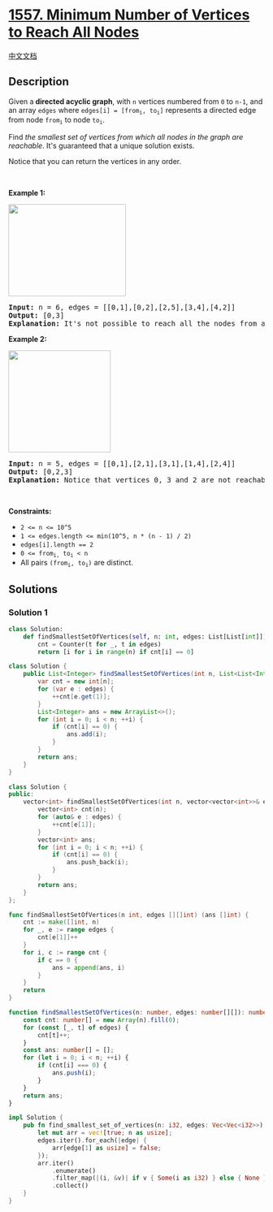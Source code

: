 # [1557. Minimum Number of Vertices to Reach All Nodes](https://leetcode.com/problems/minimum-number-of-vertices-to-reach-all-nodes)

[中文文档](/solution/1500-1599/1557.Minimum%20Number%20of%20Vertices%20to%20Reach%20All%20Nodes/README.md)

<!-- tags:Graph -->

## Description

<p>Given a<strong>&nbsp;directed acyclic graph</strong>,&nbsp;with&nbsp;<code>n</code>&nbsp;vertices numbered from&nbsp;<code>0</code>&nbsp;to&nbsp;<code>n-1</code>,&nbsp;and an array&nbsp;<code>edges</code>&nbsp;where&nbsp;<code>edges[i] = [from<sub>i</sub>, to<sub>i</sub>]</code>&nbsp;represents a directed edge from node&nbsp;<code>from<sub>i</sub></code>&nbsp;to node&nbsp;<code>to<sub>i</sub></code>.</p>

<p>Find <em>the smallest set of vertices from which all nodes in the graph are reachable</em>. It&#39;s guaranteed that a unique solution exists.</p>

<p>Notice that you can return the vertices in any order.</p>

<p>&nbsp;</p>
<p><strong class="example">Example 1:</strong></p>

<p><img alt="" src="./images/untitled22.png" style="width: 231px; height: 181px;" /></p>

<pre>
<strong>Input:</strong> n = 6, edges = [[0,1],[0,2],[2,5],[3,4],[4,2]]
<strong>Output:</strong> [0,3]
<b>Explanation: </b>It&#39;s not possible to reach all the nodes from a single vertex. From 0 we can reach [0,1,2,5]. From 3 we can reach [3,4,2,5]. So we output [0,3].</pre>

<p><strong class="example">Example 2:</strong></p>

<p><img alt="" src="./images/untitled.png" style="width: 201px; height: 201px;" /></p>

<pre>
<strong>Input:</strong> n = 5, edges = [[0,1],[2,1],[3,1],[1,4],[2,4]]
<strong>Output:</strong> [0,2,3]
<strong>Explanation: </strong>Notice that vertices 0, 3 and 2 are not reachable from any other node, so we must include them. Also any of these vertices can reach nodes 1 and 4.
</pre>

<p>&nbsp;</p>
<p><strong>Constraints:</strong></p>

<ul>
	<li><code>2 &lt;= n &lt;= 10^5</code></li>
	<li><code>1 &lt;= edges.length &lt;= min(10^5, n * (n - 1) / 2)</code></li>
	<li><code>edges[i].length == 2</code></li>
	<li><code>0 &lt;= from<sub>i,</sub>&nbsp;to<sub>i</sub> &lt; n</code></li>
	<li>All pairs <code>(from<sub>i</sub>, to<sub>i</sub>)</code> are distinct.</li>
</ul>

## Solutions

### Solution 1

<!-- tabs:start -->

```python
class Solution:
    def findSmallestSetOfVertices(self, n: int, edges: List[List[int]]) -> List[int]:
        cnt = Counter(t for _, t in edges)
        return [i for i in range(n) if cnt[i] == 0]
```

```java
class Solution {
    public List<Integer> findSmallestSetOfVertices(int n, List<List<Integer>> edges) {
        var cnt = new int[n];
        for (var e : edges) {
            ++cnt[e.get(1)];
        }
        List<Integer> ans = new ArrayList<>();
        for (int i = 0; i < n; ++i) {
            if (cnt[i] == 0) {
                ans.add(i);
            }
        }
        return ans;
    }
}
```

```cpp
class Solution {
public:
    vector<int> findSmallestSetOfVertices(int n, vector<vector<int>>& edges) {
        vector<int> cnt(n);
        for (auto& e : edges) {
            ++cnt[e[1]];
        }
        vector<int> ans;
        for (int i = 0; i < n; ++i) {
            if (cnt[i] == 0) {
                ans.push_back(i);
            }
        }
        return ans;
    }
};
```

```go
func findSmallestSetOfVertices(n int, edges [][]int) (ans []int) {
	cnt := make([]int, n)
	for _, e := range edges {
		cnt[e[1]]++
	}
	for i, c := range cnt {
		if c == 0 {
			ans = append(ans, i)
		}
	}
	return
}
```

```ts
function findSmallestSetOfVertices(n: number, edges: number[][]): number[] {
    const cnt: number[] = new Array(n).fill(0);
    for (const [_, t] of edges) {
        cnt[t]++;
    }
    const ans: number[] = [];
    for (let i = 0; i < n; ++i) {
        if (cnt[i] === 0) {
            ans.push(i);
        }
    }
    return ans;
}
```

```rust
impl Solution {
    pub fn find_smallest_set_of_vertices(n: i32, edges: Vec<Vec<i32>>) -> Vec<i32> {
        let mut arr = vec![true; n as usize];
        edges.iter().for_each(|edge| {
            arr[edge[1] as usize] = false;
        });
        arr.iter()
            .enumerate()
            .filter_map(|(i, &v)| if v { Some(i as i32) } else { None })
            .collect()
    }
}
```

<!-- tabs:end -->

<!-- end -->

